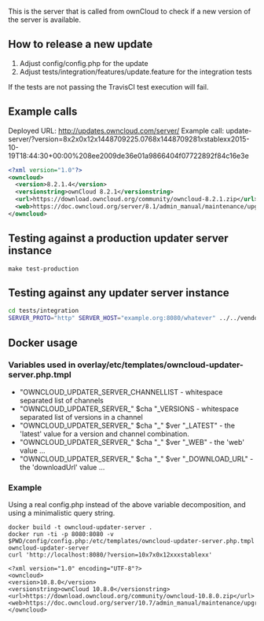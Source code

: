This is the server that is called from ownCloud to check if a new version of the server is available.

## How to release a new update

1. Adjust config/config.php for the update
2. Adjust tests/integration/features/update.feature for the integration tests

If the tests are not passing the TravisCI test execution will fail.

## Example calls

Deployed URL: http://updates.owncloud.com/server/
Example call: update-server/?version=8x2x0x12x1448709225.0768x1448709281xstablexx2015-10-19T18:44:30+00:00%208ee2009de36e01a9866404f07722892f84c16e3e
```xml
<?xml version="1.0"?>
<owncloud>
  <version>8.2.1.4</version>
  <versionstring>ownCloud 8.2.1</versionstring>
  <url>https://download.owncloud.org/community/owncloud-8.2.1.zip</url>
  <web>https://doc.owncloud.org/server/8.1/admin_manual/maintenance/upgrade.html</web>
</owncloud>
```

## Testing against a production updater server instance
`make test-production`


## Testing against any updater server instance
```bash
cd tests/integration
SERVER_PROTO="http" SERVER_HOST="example.org:8080/whatever" ../../vendor/bin/behat
```

## Docker usage

### Variables used in overlay/etc/templates/owncloud-updater-server.php.tmpl

 - "OWNCLOUD_UPDATER_SERVER_CHANNELLIST 			- whitespace separated list of channels
 - "OWNCLOUD_UPDATER_SERVER_" $cha "_VERSIONS			- whitespace separated list of versions in a channel
 - "OWNCLOUD_UPDATER_SERVER_" $cha "_" $ver "_LATEST" 		- the 'latest' value for a version and channel combination.
 - "OWNCLOUD_UPDATER_SERVER_" $cha "_" $ver "_WEB"		- the 'web' value ...
 - "OWNCLOUD_UPDATER_SERVER_" $cha "_" $ver "_DOWNLOAD_URL" 	- the 'downloadUrl' value ...

### Example

Using a real config.php instead of the above variable decomposition, and
using a minimalistic query string.

```
docker build -t owncloud-updater-server .
docker run -ti -p 8080:8080 -v $PWD/config/config.php:/etc/templates/owncloud-updater-server.php.tmpl owncloud-updater-server
curl 'http://localhost:8080/?version=10x7x0x12xxxstablexx'
```
```
<?xml version="1.0" encoding="UTF-8"?>
<owncloud>
<version>10.8.0</version>
<versionstring>ownCloud 10.8.0</versionstring>
<url>https://download.owncloud.org/community/owncloud-10.8.0.zip</url>
<web>https://doc.owncloud.org/server/10.7/admin_manual/maintenance/upgrade.html</web>
</owncloud>
```

